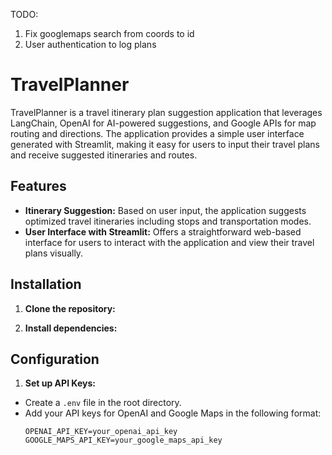 TODO:
1) Fix googlemaps search from coords to id
2) User authentication to log plans

# TravelPlanner

TravelPlanner is a travel itinerary plan suggestion application that leverages LangChain, OpenAI for AI-powered suggestions, and Google APIs for map routing and directions. The application provides a simple user interface generated with Streamlit, making it easy for users to input their travel plans and receive suggested itineraries and routes.

## Features

- **Itinerary Suggestion:** Based on user input, the application suggests optimized travel itineraries including stops and transportation modes.
- **User Interface with Streamlit:** Offers a straightforward web-based interface for users to interact with the application and view their travel plans visually.

## Installation

1. **Clone the repository:**

2. **Install dependencies:**

## Configuration

1. **Set up API Keys:**
- Create a `.env` file in the root directory.
- Add your API keys for OpenAI and Google Maps in the following format:
  ```
  OPENAI_API_KEY=your_openai_api_key
  GOOGLE_MAPS_API_KEY=your_google_maps_api_key
  ```
